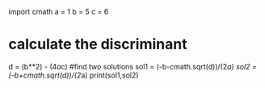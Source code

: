 import cmath
a = 1
b = 5
c = 6
# calculate the discriminant

d = (b**2) - (4*a*c)
#find two solutions
sol1 = (-b-cmath.sqrt(d))/(2*a)
sol2 = (-b+cmath.sqrt(d))/(2*a)
print(sol1,sol2)


